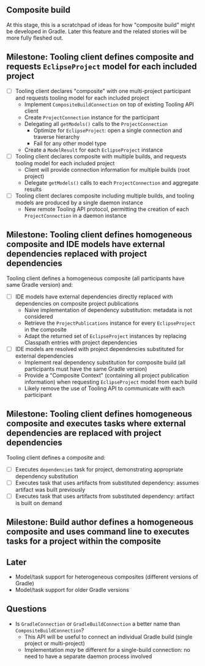 ## Composite build

At this stage, this is a scratchpad of ideas for how "composite build" might be developed in Gradle. Later this feature and the related stories will be more fully fleshed out.

## Milestone: Tooling client defines composite and requests `EclipseProject` model for each included project

- [ ] Tooling client declares "composite" with one multi-project participant and requests tooling model for each included project
    - Implement `CompositeBuildConnection` on top of existing Tooling API client
    - Create `ProjectConnection` instance for the participant
    - Delegating all `getModels()` calls to the `ProjectConnection`
        - Optimize for `EclipseProject`: open a single connection and traverse hierarchy
        - Fail for any other model type
    - Create a `ModelResult` for each `EclipseProject` instance
- [ ] Tooling client declares composite with multiple builds, and requests tooling model for each included project
    - Client will provide connection information for multiple builds (root project)
    - Delegate `getModels()` calls to each `ProjectConnection` and aggregate results
- [ ] Tooling client declares composite including multiple builds, and tooling models are produced by a single daemon instance
    - New remote Tooling API protocol, permitting the creation of each `ProjectConnection` in a daemon instance

## Milestone: Tooling client defines homogeneous composite and IDE models have external dependencies replaced with project dependencies

Tooling client defines a homogeneous composite (all participants have same Gradle version) and:

- [ ] IDE models have external dependencies directly replaced with dependencies on composite project publications
    - Naive implementation of dependency substitution: metadata is not considered
    - Retrieve the `ProjectPublications` instance for every `EclipseProject` in the composite
    - Adapt the returned set of `EclipseProject` instances by replacing Classpath entries with project dependencies
- [ ] IDE models are resolved with project dependencies substituted for external dependencies
    - Implement real dependency substitution for composite build (all participants must have the same Gradle version)
    - Provide a "Composite Context" (containing all project publication information) when requesting `EclipseProject` model from each build
    - Likely remove the use of Tooling API to communicate with each participant

## Milestone: Tooling client defines homogeneous composite and executes tasks where external dependencies are replaced with project dependencies

Tooling client defines a composite and:

- [ ] Executes `dependencies` task for project, demonstrating appropriate dependency substitution
- [ ] Executes task that uses artifacts from substituted dependency: assumes artifact was built previously
- [ ] Executes task that uses artifacts from substituted dependency: artifact is built on demand

## Milestone: Build author defines a homogeneous composite and uses command line to executes tasks for a project within the composite

## Later

- Model/task support for heterogeneous composites (different versions of Gradle)
- Model/task support for older Gradle versions


## Questions

- Is `GradleConnection` or `GradleBuildConnection` a better name than `CompositeBuildConnection`?
    - This API will be useful to connect an individual Gradle build (single project or multi-project)
    - Implementation _may_ be different for a single-build connection: no need to have a separate daemon process involved
